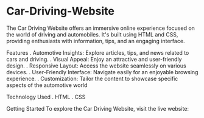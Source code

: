 # Car-Driving-Website
The Car Driving Website offers an immersive online experience focused on the world of driving and automobiles. It's built using HTML and CSS, providing enthusiasts with information, tips, and an engaging interface.

Features 
. Automotive Insights: Explore articles, tips, and news related to cars and driving.
. Visual Appeal: Enjoy an attractive and user-friendly design.
. Responsive Layout: Access the website seamlessly on various devices.
. User-Friendly Interface: Navigate easily for an enjoyable browsing experience.
. Customization: Tailor the content to showcase specific aspects of the automotive world

Technology Used 
. HTML
. CSS

Getting Started
To explore the Car Driving Website, visit the live website:


